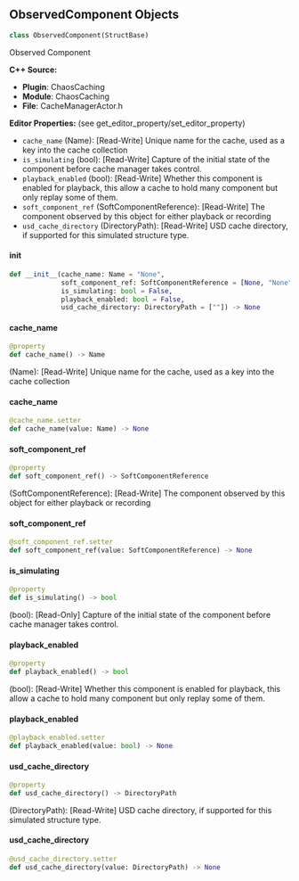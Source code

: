 ## ObservedComponent Objects

```python
class ObservedComponent(StructBase)
```

Observed Component

**C++ Source:**

- **Plugin**: ChaosCaching
- **Module**: ChaosCaching
- **File**: CacheManagerActor.h

**Editor Properties:** (see get_editor_property/set_editor_property)

- ``cache_name`` (Name):  [Read-Write] Unique name for the cache, used as a key into the cache collection
- ``is_simulating`` (bool):  [Read-Write] Capture of the initial state of the component before cache manager takes control.
- ``playback_enabled`` (bool):  [Read-Write] Whether this component is enabled for playback, this allow a cache to hold many component but only replay some of them.
- ``soft_component_ref`` (SoftComponentReference):  [Read-Write] The component observed by this object for either playback or recording
- ``usd_cache_directory`` (DirectoryPath):  [Read-Write] USD cache directory, if supported for this simulated structure type.

<a id="unreal.ObservedComponent.__init__"></a>

#### __init__

```python
def __init__(cache_name: Name = "None",
             soft_component_ref: SoftComponentReference = [None, "None"],
             is_simulating: bool = False,
             playback_enabled: bool = False,
             usd_cache_directory: DirectoryPath = [""]) -> None
```

<a id="unreal.ObservedComponent.cache_name"></a>

#### cache_name

```python
@property
def cache_name() -> Name
```

(Name):  [Read-Write] Unique name for the cache, used as a key into the cache collection

<a id="unreal.ObservedComponent.cache_name"></a>

#### cache_name

```python
@cache_name.setter
def cache_name(value: Name) -> None
```

<a id="unreal.ObservedComponent.soft_component_ref"></a>

#### soft_component_ref

```python
@property
def soft_component_ref() -> SoftComponentReference
```

(SoftComponentReference):  [Read-Write] The component observed by this object for either playback or recording

<a id="unreal.ObservedComponent.soft_component_ref"></a>

#### soft_component_ref

```python
@soft_component_ref.setter
def soft_component_ref(value: SoftComponentReference) -> None
```

<a id="unreal.ObservedComponent.is_simulating"></a>

#### is_simulating

```python
@property
def is_simulating() -> bool
```

(bool):  [Read-Only] Capture of the initial state of the component before cache manager takes control.

<a id="unreal.ObservedComponent.playback_enabled"></a>

#### playback_enabled

```python
@property
def playback_enabled() -> bool
```

(bool):  [Read-Write] Whether this component is enabled for playback, this allow a cache to hold many component but only replay some of them.

<a id="unreal.ObservedComponent.playback_enabled"></a>

#### playback_enabled

```python
@playback_enabled.setter
def playback_enabled(value: bool) -> None
```

<a id="unreal.ObservedComponent.usd_cache_directory"></a>

#### usd_cache_directory

```python
@property
def usd_cache_directory() -> DirectoryPath
```

(DirectoryPath):  [Read-Write] USD cache directory, if supported for this simulated structure type.

<a id="unreal.ObservedComponent.usd_cache_directory"></a>

#### usd_cache_directory

```python
@usd_cache_directory.setter
def usd_cache_directory(value: DirectoryPath) -> None
```

<a id="unreal.RCNetworkAddress"></a>